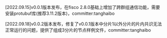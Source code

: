 [2022.09.15]v0.0.1版本发布，在fisco 2.8.0基础上增加了跨群组通信功能，需要安装protubuf库(推荐3.11.2版本)，committer:tanghaibo

[2022.09.18]v0.0.2版本发布，修复了v0.0.1版本中分片1以外分片的片内共识无法正常运行的问题，提供了组成3分片的节点样例文件，committer:tanghaibo
